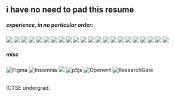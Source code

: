 ## i have no need to pad this resume
  
##### experience, in no particular order:
<p>
<img src="https://img.shields.io/badge/c++-%2300599C.svg?style=for-the-badge&logo=c%2B%2B&logoColor=white">
<img src="https://img.shields.io/badge/html5%20-%23E34F26.svg?&style=for-the-badge&logo=html5&logoColor=white">   
<img src="https://img.shields.io/badge/css3%20-%231572B6.svg?&style=for-the-badge&logo=css3&logoColor=white">
<img src="https://img.shields.io/badge/javascript%20-%23323330.svg?&style=for-the-badge&logo=javascript&logoColor=%23F7DF1E">
<img src="https://img.shields.io/badge/java-%23ED8B00.svg?style=for-the-badge&logo=java&logoColor=white">
<img src="https://img.shields.io/badge/-CMD%20-grey?style=for-the-badge&logo=gnu-bash&logoColor=white">
<img src="https://img.shields.io/badge/PowerShell-%235391FE.svg?style=for-the-badge&logo=powershell&logoColor=white">
<img src="https://img.shields.io/badge/python-3670A0?style=for-the-badge&logo=python&logoColor=ffdd54">
<img src="https://img.shields.io/badge/-JSON%20-02569B?style=for-the-badge&logo=json&logoColor=white">
<img src="https://img.shields.io/badge/php-%23777BB4.svg?style=for-the-badge&logo=php&logoColor=white" >
<img src="https://img.shields.io/badge/MYSQL-%2300f.svg?style=for-the-badge&logo=mysql&logoColor=white">
<img src="https://img.shields.io/badge/MSSQL-CC2927?style=for-the-badge&logo=microsoft%20sql%20server&logoColor=white">
<img src="https://img.shields.io/badge/MariaDB-003545?style=for-the-badge&logo=mariadb&logoColor=white">
<img src="https://img.shields.io/badge/-GraphQL-E10098?style=for-the-badge&logo=graphql&logoColor=white">
<img src="https://img.shields.io/badge/react%20-%2320232a.svg?&style=for-the-badge&logo=react" >   
<img src="https://img.shields.io/badge/go-%2300ADD8.svg?style=for-the-badge&logo=go&logoColor=white">
<img src="https://img.shields.io/badge/-ElasticSearch-005571?style=for-the-badge&logo=elasticsearch">
<img src="https://img.shields.io/badge/Amazon%20DynamoDB-4053D6?style=for-the-badge&logo=Amazon%20DynamoDB&logoColor=white">
<img src="https://img.shields.io/badge/AWS-%23FF9900.svg?style=for-the-badge&logo=amazon-aws&logoColor=white">
<img src="https://img.shields.io/badge/circle%20ci-%23161616.svg?style=for-the-badge&logo=circleci&logoColor=white">
<img src="https://img.shields.io/badge/apache-%23D42029.svg?style=for-the-badge&logo=apache&logoColor=white">
<img src="https://img.shields.io/badge/jquery-%230769AD.svg?style=for-the-badge&logo=jquery&logoColor=white">



##### misc
![Figma](https://img.shields.io/badge/figma-%23F24E1E.svg?style=for-the-badge&logo=figma&logoColor=white)
![Insomnia](https://img.shields.io/badge/Insomnia-black?style=for-the-badge&logo=insomnia&logoColor=5849BE)
<img src="https://img.shields.io/badge/Gitea-34495E?style=for-the-badge&logo=gitea&logoColor=5D9425">
![p5js](https://img.shields.io/badge/p5.js-ED225D?style=for-the-badge&logo=p5.js&logoColor=FFFFFF)
![Openwrt](https://img.shields.io/badge/OpenWRT-00B5E2?style=for-the-badge&logo=OpenWrt&logoColor=white)
![ResearchGate](https://img.shields.io/badge/ResearchGate-00CCBB?style=for-the-badge&logo=ResearchGate&logoColor=white)

</p>

<br>ICTSE undergrad.
